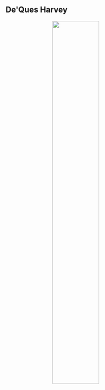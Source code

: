 ## De'Ques Harvey
<img src=".Screen Shot 2022-07-07 at 11.20.38 AM.PNG" style="width:50%; margin:auto; display:block">
